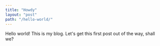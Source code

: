 ```yaml
---
title: "Howdy"
layout: "post"
path: "/hello-world/"
---
```


Hello world! This is my blog. Let's get this first post out of the way, shall we?
